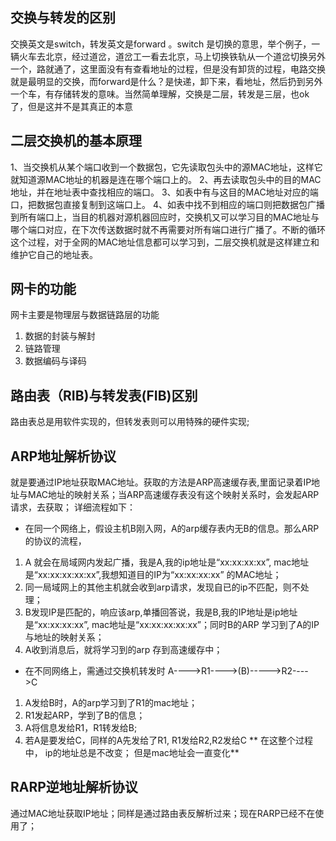 
## 交换与转发的区别
交换英文是switch，转发英文是forward 。switch 是切换的意思，举个例子，一辆火车去北京，经过道岔，道岔工一看去北京，马上切换铁轨从一个道岔切换另外一个，路就通了，这里面没有有查看地址的过程，但是没有卸货的过程，电路交换就是最明显的交换，而forward是什么？是快递，卸下来，看地址，然后扔到另外一个车，有存储转发的意味。当然简单理解，交换是二层，转发是三层，也ok了，但是这并不是其真正的本意

## 二层交换机的基本原理
1、当交换机从某个端口收到一个数据包，它先读取包头中的源MAC地址，这样它就知道源MAC地址的机器是连在哪个端口上的。
2、再去读取包头中的目的MAC地址，并在地址表中查找相应的端口。
3、如表中有与这目的MAC地址对应的端口，把数据包直接复制到这端口上。
4、如表中找不到相应的端口则把数据包广播到所有端口上，当目的机器对源机器回应时，交换机又可以学习目的MAC地址与哪个端口对应，在下次传送数据时就不再需要对所有端口进行广播了。不断的循环这个过程，对于全网的MAC地址信息都可以学习到，二层交换机就是这样建立和维护它自己的地址表。

## 网卡的功能
网卡主要是物理层与数据链路层的功能
1. 数据的封装与解封
2. 链路管理
3. 数据编码与译码

## 路由表（RIB)与转发表(FIB)区别
路由表总是用软件实现的，但转发表则可以用特殊的硬件实现; 

## ARP地址解析协议
就是要通过IP地址获取MAC地址。获取的方法是ARP高速缓存表,里面记录着IP地址与MAC地址的映射关系；当ARP高速缓存表没有这个映射关系时，会发起ARP请求，去获取； 
详细流程如下：
* 在同一个网络上，假设主机B刚入网，A的arp缓存表内无B的信息。那么ARP的协议的流程，
1. A 就会在局域网内发起广播，我是A,我的ip地址是“xx:xx:xx:xx”, mac地址是“xx:xx:xx:xx:xx”,我想知道目的IP为“xx:xx:xx:xx” 的MAC地址；
2. 同一局域网上的其他主机就会收到arp请求，发现自已的ip不匹配，则不处理；
3. B发现IP是匹配的，响应该arp,单播回答说，我是B,我的IP地址是ip地址是“xx:xx:xx:xx”, mac地址是“xx:xx:xx:xx:xx”；同时B的ARP 学习到了A的IP与地址的映射关系； 
4. A收到消息后，就将学习到的arp 存到高速缓存中； 

* 在不同网络上，需通过交换机转发时 A---->R1---->(B)----->R2---->C
1. A发给B时，A的arp学习到了R1的mac地址；
2. R1发起ARP，学到了B的信息；
3. A将信息发给R1，R1转发给B;
4. 若A是要发给C，同样的A先发给了R1, R1发给R2,R2发给C
** 在这整个过程中， ip的地址总是不改变； 但是mac地址会一直变化**

## RARP逆地址解析协议
通过MAC地址获取IP地址；同样是通过路由表反解析过来；现在RARP已经不在使用了； 

